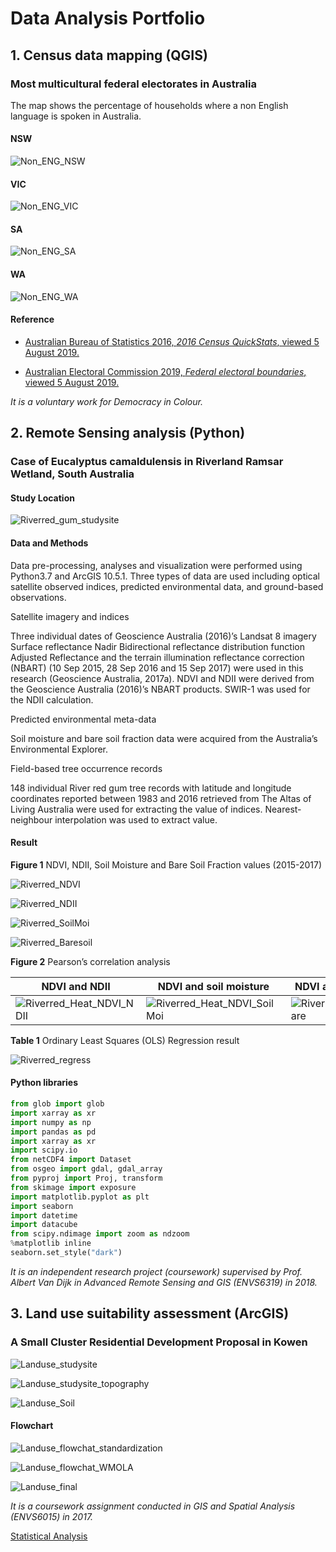 # Data Analysis Portfolio 

## 1. Census data mapping (QGIS)

### Most multicultural federal electorates in Australia   

The map shows the percentage of  households where a non English language is spoken in Australia.

#### NSW

![Non_ENG_NSW](./assets/Non_ENG_NSW.png)

#### VIC

![Non_ENG_VIC](./assets/Non_ENG_VIC.png)

#### SA

![Non_ENG_SA](./assets/Non_ENG_SA.png)

#### WA

![Non_ENG_WA](./assets/Non_ENG_WA.png)

#### Reference

* [Australian Bureau of Statistics 2016, _2016 Census QuickStats_, viewed 5 August 2019.](https://quickstats.censusdata.abs.gov.au/census_services/getproduct/census/2016/quickstat/CED137?opendocument#cultural)

- [Australian Electoral Commission 2019, _Federal electoral boundaries_, viewed 5 August 2019.](<https://www.aec.gov.au/Electorates/gis/index.htm>)

_It is a voluntary work for Democracy in Colour._

## 2. Remote Sensing analysis (Python)

### Case of Eucalyptus camaldulensis in Riverland Ramsar Wetland, South Australia

#### Study Location

![Riverred_gum_studysite](./assets/Riverred_studysite.jpg)

#### Data and Methods 

Data pre-processing, analyses and visualization were performed using Python3.7 and ArcGIS 10.5.1. Three types of data are used including optical satellite observed indices, predicted environmental data, and ground-based observations.

Satellite imagery and indices 

Three individual dates of Geoscience Australia (2016)’s Landsat 8 imagery Surface reflectance Nadir Bidirectional reflectance distribution function Adjusted Reflectance and  the terrain illumination reflectance correction (NBART) (10 Sep 2015, 28 Sep 2016 and 15 Sep 2017) were used in this research (Geoscience Australia, 2017a).  NDVI and NDII were derived from the Geoscience Australia (2016)’s NBART products. SWIR-1 was used for the NDII calculation. 

Predicted environmental meta-data

Soil moisture and bare soil fraction data were acquired from the Australia’s Environmental Explorer. 

Field-based tree occurrence records 

148 individual River red gum tree records with latitude and longitude coordinates reported between 1983 and 2016 retrieved from The Altas of Living Australia were used for extracting the value of indices. Nearest-neighbour interpolation was used to extract value. 

#### Result

**Figure 1** NDVI, NDII, Soil Moisture and Bare Soil Fraction values (2015-2017)

![Riverred_NDVI](./assets/Riverred_NDVI.png)

![Riverred_NDII](./assets/Riverred_NDII.png)

![Riverred_SoilMoi](./assets/Riverred_SoilMoi.png)

![Riverred_Baresoil](./assets/Riverred_Baresoil.png)

**Figure 2** Pearson’s correlation analysis

| NDVI and NDII                                                | NDVI and soil moisture                                       | NDVI and bare soil fraction                                  |
| ------------------------------------------------------------ | ------------------------------------------------------------ | ------------------------------------------------------------ |
| ![Riverred_Heat_NDVI_NDII](./assets/Riverred_Heat_NDVI_NDII.png) | ![Riverred_Heat_NDVI_SoilMoi](./assets/Riverred_Heat_NDVI_SoilMoi.png) | ![Riverred_Heat_NDVI_SoilBare](./assets/Riverred_Heat_NDVI_SoilBare.png) |

**Table 1** Ordinary Least Squares (OLS) Regression result

![Riverred_regress](./assets/Riverred_regress.png)

#### Python libraries 

```python
from glob import glob
import xarray as xr
import numpy as np
import pandas as pd      
import xarray as xr
import scipy.io
from netCDF4 import Dataset
from osgeo import gdal, gdal_array
from pyproj import Proj, transform 
from skimage import exposure
import matplotlib.pyplot as plt
import seaborn
import datetime
import datacube
from scipy.ndimage import zoom as ndzoom
%matplotlib inline
seaborn.set_style("dark")
```

_It is an independent research project (coursework) supervised by Prof. Albert Van Dijk in Advanced Remote Sensing and GIS (ENVS6319) in 2018._

## 3. Land use suitability assessment (ArcGIS)

### A Small Cluster Residential Development Proposal in Kowen

![Landuse_studysite](./assets/Landuse_studysite.png)

![Landuse_studysite_topography](./assets/Landuse_topography.png)

![Landuse_Soil](./assets/Landuse_Soil.png)

#### Flowchart

![Landuse_flowchat_standardization](./assets/Landuse_flow_standardization.png)

![Landuse_flowchat_WMOLA](./assets/Landuse_flow_WMOLA.png)

![Landuse_final](./assets/Landuse_final.png)

_It is a coursework assignment conducted in GIS and Spatial Analysis (ENVS6015) in 2017._

[Statistical Analysis](./stat.md)

